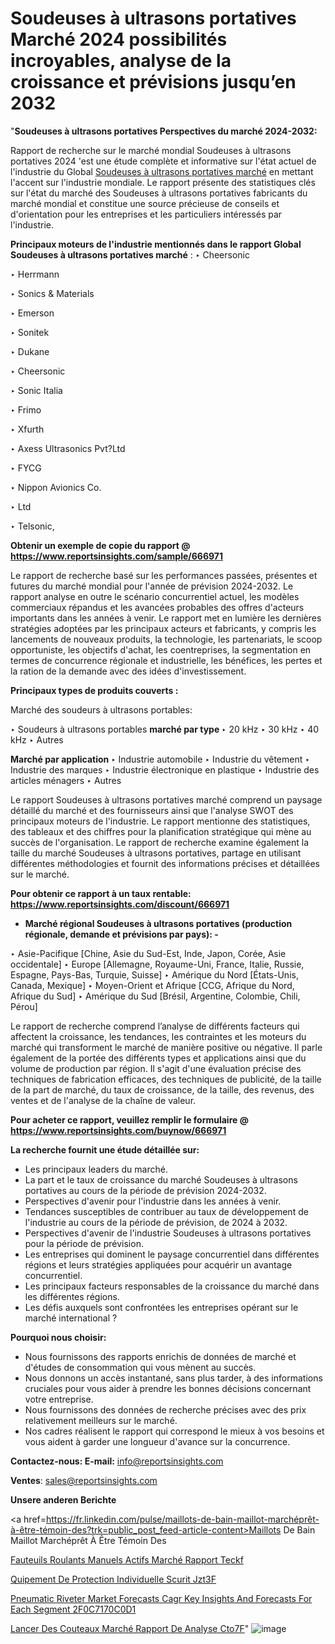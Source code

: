 # Soudeuses à ultrasons portatives Marché 2024 possibilités incroyables, analyse de la croissance et prévisions jusqu’en 2032

"<strong>Soudeuses à ultrasons portatives Perspectives du marché 2024-2032:</strong>

Rapport de recherche sur le marché mondial Soudeuses à ultrasons portatives 2024 'est une étude complète et informative sur l'état actuel de l'industrie du Global <a href=https://www.reportsinsights.com/sample/666971>Soudeuses à ultrasons portatives marché</a> en mettant l'accent sur l'industrie mondiale. Le rapport présente des statistiques clés sur l'état du marché des Soudeuses à ultrasons portatives fabricants du marché mondial et constitue une source précieuse de conseils et d'orientation pour les entreprises et les particuliers intéressés par l'industrie.

<strong>Principaux moteurs de l'industrie mentionnés dans le rapport Global Soudeuses à ultrasons portatives marché</strong> :
‣ Cheersonic

‣ Herrmann

‣ Sonics & Materials

‣ Emerson

‣ Sonitek

‣ Dukane

‣ Cheersonic

‣ Sonic Italia

‣ Frimo

‣ Xfurth

‣ Axess Ultrasonics Pvt?Ltd

‣ FYCG

‣ Nippon Avionics Co.

‣ Ltd

‣ Telsonic,

<strong>Obtenir un exemple de copie du rapport @ <a href=https://www.reportsinsights.com/sample/666971>https://www.reportsinsights.com/sample/666971</a></strong>

Le rapport de recherche basé sur les performances passées, présentes et futures du marché mondial pour l'année de prévision 2024-2032. Le rapport analyse en outre le scénario concurrentiel actuel, les modèles commerciaux répandus et les avancées probables des offres d'acteurs importants dans les années à venir. Le rapport met en lumière les dernières stratégies adoptées par les principaux acteurs et fabricants, y compris les lancements de nouveaux produits, la technologie, les partenariats, le scoop opportuniste, les objectifs d'achat, les coentreprises, la segmentation en termes de concurrence régionale et industrielle, les bénéfices, les pertes et la ration de la demande avec des idées d'investissement.

<strong>Principaux types de produits couverts :</strong>

Marché des soudeurs à ultrasons portables:

‣  Soudeurs à ultrasons portables <strong> marché <strong> par type </strong> </strong>
‣ 20 kHz
‣ 30 kHz
‣ 40 kHz
‣ Autres

<strong>Marché par application </strong>
‣ Industrie automobile
‣ Industrie du vêtement
‣ Industrie des marques
‣ Industrie électronique en plastique
‣ Industrie des articles ménagers
‣ Autres

Le rapport Soudeuses à ultrasons portatives marché comprend un paysage détaillé du marché et des fournisseurs ainsi que l'analyse SWOT des principaux moteurs de l'industrie. Le rapport mentionne des statistiques, des tableaux et des chiffres pour la planification stratégique qui mène au succès de l'organisation. Le rapport de recherche examine également la taille du marché Soudeuses à ultrasons portatives, partage en utilisant différentes méthodologies et fournit des informations précises et détaillées sur le marché.

<strong>Pour obtenir ce rapport à un taux rentable: <a href=https://www.reportsinsights.com/discount/666971>https://www.reportsinsights.com/discount/666971</a></strong>
<ul>
  <li><strong>Marché régional Soudeuses à ultrasons portatives (production régionale, demande et prévisions par pays): -</strong></li>
</ul>
‣ Asie-Pacifique [Chine, Asie du Sud-Est, Inde, Japon, Corée, Asie occidentale]
‣ Europe [Allemagne, Royaume-Uni, France, Italie, Russie, Espagne, Pays-Bas, Turquie, Suisse]
‣ Amérique du Nord [États-Unis, Canada, Mexique]
‣ Moyen-Orient et Afrique [CCG, Afrique du Nord, Afrique du Sud]
‣ Amérique du Sud [Brésil, Argentine, Colombie, Chili, Pérou]

Le rapport de recherche comprend l’analyse de différents facteurs qui affectent la croissance, les tendances, les contraintes et les moteurs du marché qui transforment le marché de manière positive ou négative. Il parle également de la portée des différents types et applications ainsi que du volume de production par région. Il s'agit d'une évaluation précise des techniques de fabrication efficaces, des techniques de publicité, de la taille de la part de marché, du taux de croissance, de la taille, des revenus, des ventes et de l'analyse de la chaîne de valeur.

<strong>Pour acheter ce rapport, veuillez remplir le formulaire @   <a href=https://www.reportsinsights.com/buynow/666971>https://www.reportsinsights.com/buynow/666971</a></strong>

<strong>La recherche fournit une étude détaillée sur:</strong>
<ul>
  <li>Les principaux leaders du marché.</li>
  <li>La part et le taux de croissance du marché Soudeuses à ultrasons portatives au cours de la période de prévision 2024-2032.</li>
  <li>Perspectives d'avenir pour l'industrie dans les années à venir.</li>
  <li>Tendances susceptibles de contribuer au taux de développement de l'industrie au cours de la période de prévision, de 2024 à 2032.</li>
  <li>Perspectives d'avenir de l'industrie Soudeuses à ultrasons portatives pour la période de prévision.</li>
  <li>Les entreprises qui dominent le paysage concurrentiel dans différentes régions et leurs stratégies appliquées pour acquérir un avantage concurrentiel.</li>
  <li>Les principaux facteurs responsables de la croissance du marché dans les différentes régions.</li>
  <li>Les défis auxquels sont confrontées les entreprises opérant sur le marché international ?</li>
</ul>
<strong>Pourquoi nous choisir:</strong>
<ul>
  <li>Nous fournissons des rapports enrichis de données de marché et d'études de consommation qui vous mènent au succès.</li>
  <li>Nous donnons un accès instantané, sans plus tarder, à des informations cruciales pour vous aider à prendre les bonnes décisions concernant votre entreprise.</li>
  <li>Nous fournissons des données de recherche précises avec des prix relativement meilleurs sur le marché.</li>
  <li>Nos cadres réalisent le rapport qui correspond le mieux à vos besoins et vous aident à garder une longueur d'avance sur la concurrence.</li>
</ul>
<strong>Contactez-nous:
</strong><strong>E-mail:</strong> <a href=mailto:info@reportsinsights.com>info@reportsinsights.com</a>

<strong>Ventes</strong>: <a href=mailto:sales@reportsinsights.com>sales@reportsinsights.com</a>

<strong>Unsere anderen Berichte</strong>

<a href=https://fr.linkedin.com/pulse/maillots-de-bain-maillot-marchéprêt-à-être-témoin-des?trk=public_post_feed-article-content>Maillots De Bain Maillot Marchéprêt À Être Témoin Des</a>

<a href=https://fr.linkedin.com/pulse/fauteuils-roulants-manuels-actifs-marché-rapport-teckf/>Fauteuils Roulants Manuels Actifs Marché Rapport Teckf</a>

<a href=https://www.linkedin.com/pulse/%C3%A9quipement-de-protection-individuelle-s%C3%A9curit%C3%A9-jzt3f/>Quipement De Protection Individuelle Scurit Jzt3F</a>

<a href=https://medium.com/@anuragakarte041/pneumatic-riveter-market-forecasts-cagr-key-insights-and-forecasts-for-each-segment-2f0c7170c0d1>Pneumatic Riveter Market Forecasts Cagr Key Insights And Forecasts For Each Segment 2F0C7170C0D1</a>

<a href=https://fr.linkedin.com/pulse/lancer-des-couteaux-marché-rapport-de-analyse-cto7f/>Lancer Des Couteaux Marché Rapport De Analyse Cto7F</a>"
![image](https://github.com/daminid12/RImarketgrowth/assets/158430485/e52b5277-cb27-4caf-9295-925395c6b490)
